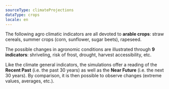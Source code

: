 ```yaml
---
sourceType: climateProjections
dataType: crops
locale: en
---
```


The following agro climatic indicators are all devoted to **arable crops**:
straw cereals, summer crops (corn, sunflower, sugar beets), rapeseed.

The possible changes in agronomic conditions are illustrated through **9
indicators**: shriveling, risk of frost, drought, harvest accessibility, etc.

Like the climate general indicators, the simulations offer a reading of the
**Recent Past** (i.e. the past 30 years) as well as the **Near Future** (i.e.
the next 30 years). By comparison, it is then possible to observe changes
(extreme values, averages, etc.).
